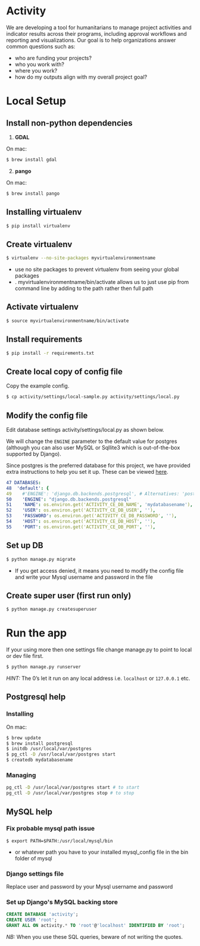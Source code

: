 

Activity
====

We are developing a tool for humanitarians to manage project activities and indicator results across their programs, including approval workflows and reporting and visualizations. Our goal is to help organizations answer common questions such as:
* who are funding your projects?
* who you work with?
* where you work?
* how do my outputs align with my overall project goal?

<!-- ## Configuration
Copy the activity/settings/local-sample.py to local.py and modify for your environment.

## To deploy changes in activity servers
Once all your changes have been commited to the repo, and before pushing them, run:
`. travis.sh` -->

<!-- ## To deploy localy via Docker
Run the following commands from the root of this repository:

NB: Ensure you have docker installed on your machine
  - `docker-compose build .`
  # run  migrations
  - `docker-compose run web python /code/manage.py migrate --noinput`
  # create superuser
  - `docker-compose run web python /code/manage.py createsuperuser`
  # start the app
  - `docker-compose up -d --build`
  # open on browser
  - `http://127.0.0.1:8000/` -->

# Local Setup

## Install non-python dependencies

1. **GDAL**

On mac:
```bash
$ brew install gdal
```

2. **pango**

On mac:
```bash
$ brew install pango
```

## Installing virtualenv
```bash
$ pip install virtualenv
```

## Create virtualenv
```bash
$ virtualenv --no-site-packages myvirtualenvironmentname
```
* use no site packages to prevent virtualenv from seeing your global packages
* . myvirtualenvironmentname/bin/activate allows us to just use pip from command line by adding to the path rather then full path

## Activate virtualenv
```bash
$ source myvirtualenvironmentname/bin/activate
```

## Install requirements
```bash
$ pip install -r requirements.txt
```

## Create local copy of config file
Copy the example config.

```bash
$ cp activity/settings/local-sample.py activity/settings/local.py
```

## Modify the config file
Edit database settings activity/settings/local.py as shown below.

We will change the `ENGINE` parameter to the default value for postgres (although you can also user MySQL or Sqllite3 which is out-of-the-box supported by Django).

Since postgres is the preferred database for this project, we have provided extra instructions to help you set it up. These can be viewed [here](#postgresql-help).

```yaml
47 DATABASES:
48  'default': {
49    #'ENGINE': 'django.db.backends.postgresql', # Alternatives: 'postgresql', 'postgresql_psycopg2', 'mysql', 'sqlite3' or 'oracle'.
50    'ENGINE': "django.db.backends.postgresql"
51    'NAME': os.environ.get('ACTIVITY_CE_DB_NAME', 'mydatabasename'), # replace activity here with the name of your database
52    'USER': os.environ.get('ACTIVITY_CE_DB_USER', ''),
53    'PASSWORD': os.environ.get('ACTIVITY_CE_DB_PASSWORD', ''),
54    'HOST': os.environ.get('ACTIVITY_CE_DB_HOST', ''),
55    'PORT': os.environ.get('ACTIVITY_CE_DB_PORT', ''),
```

## Set up DB
```bash
$ python manage.py migrate
```
* If you get access denied, it means you need to modify the config file and write your Mysql username and password in the file

## Create super user (first run only)
```bash
$ python manage.py createsuperuser
```

# Run the app
If your using more then one settings file change manage.py to point to local or dev file first.
```bash
$ python manage.py runserver
```

<!-- ## GOOGLE API
```bash
$ sudo pip install --upgrade google-api-python-client
``` -->

*HINT:* The 0’s let it run on any local address i.e. `localhost` or `127.0.0.1` etc.

## Postgresql help

### Installing

On mac:
```bash
$ brew update
$ brew install postgresql
$ initdb /usr/local/var/postgres
$ pg_ctl -D /usr/local/var/postgres start
$ createdb mydatabasename
```

### Managing

```bash
pg_ctl -D /usr/local/var/postgres start # to start
pg_ctl -D /usr/local/var/postgres stop # to stop
```

## MySQL help

### Fix probable mysql path issue
```$ export PATH=$PATH:/usr/local/mysql/bin```
* or whatever path you have to your installed mysql_config file in the bin folder of mysql

### Django settings file
Replace user and password by your Mysql username and password

### Set up Django's MySQL backing store
```sql
CREATE DATABASE 'activity';
CREATE USER 'root';
GRANT ALL ON activity.* TO 'root'@'localhost' IDENTIFIED BY 'root';
```
*NB:* When you use these SQL queries, beware of not writing the quotes.
